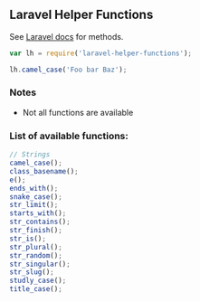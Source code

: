 ## Laravel Helper Functions

See [Laravel docs](https://laravel.com/docs/master/helpers#available-methods) for methods.

```javascript
var lh = require('laravel-helper-functions');

lh.camel_case('Foo bar Baz');
```

### Notes

- Not all functions are available

### List of available functions:

```javascript
// Strings
camel_case();
class_basename();
e();
ends_with();
snake_case();
str_limit();
starts_with();
str_contains();
str_finish();
str_is();
str_plural();
str_random();
str_singular();
str_slug();
studly_case();
title_case();
```